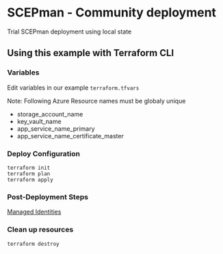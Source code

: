# SCEPman - Community deployment

Trial SCEPman deployment using local state

## Using this example with Terraform CLI

### Variables

Edit variables in our example `terraform.tfvars`

Note: Following Azure Resource names must be globaly unique

- storage_account_name
- key_vault_name
- app_service_name_primary
- app_service_name_certificate_master

### Deploy Configuration

```hcl
terraform init
terraform plan
terraform apply
```

### Post-Deployment Steps

[Managed Identities](https://docs.scepman.com/scepman-deployment/permissions/post-installation-config)

### Clean up resources

```hcl
terraform destroy
```